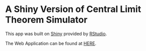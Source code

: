 # A Shiny Version of Central Limit Theorem Simulator

This app was built on [Shiny](https://shiny.rstudio.com) provided by [RStudio](https://www.rstudio.com).

The Web Application can be found at [HERE](https://withworksc.shinyapps.io/CLTSim/).
